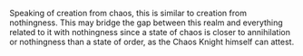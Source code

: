 Speaking of creation from chaos, this is similar to creation from nothingness. This may bridge the gap between this realm and everything related to it with nothingness since a state of chaos is closer to annihilation or nothingness than a state of order, as the Chaos Knight himself can attest.
